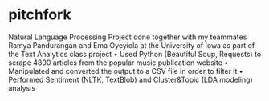 # pitchfork
Natural Language Processing Project done together with my teammates Ramya Pandurangan and Ema Oyeyiola at the University of Iowa as part of the Text Analytics class project
• Used Python (Beautiful Soup, Requests) to scrape 4800 articles from the popular music publication website
• Manipulated and converted the output to a CSV file in order to filter it
• Performed Sentiment (NLTK, TextBlob) and Cluster&Topic (LDA modeling) analysis
